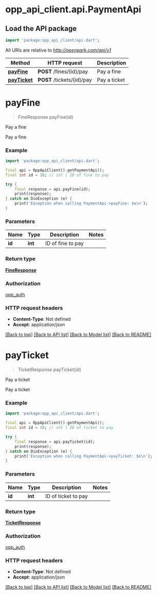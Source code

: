 # opp_api_client.api.PaymentApi

## Load the API package
```dart
import 'package:opp_api_client/api.dart';
```

All URIs are relative to *http://openpark.com/api/v1*

Method | HTTP request | Description
------------- | ------------- | -------------
[**payFine**](PaymentApi.md#payfine) | **POST** /fines/{id}/pay | Pay a fine
[**payTicket**](PaymentApi.md#payticket) | **POST** /tickets/{id}/pay | Pay a ticket


# **payFine**
> FineResponse payFine(id)

Pay a fine

Pay a fine

### Example
```dart
import 'package:opp_api_client/api.dart';

final api = OppApiClient().getPaymentApi();
final int id = 10; // int | ID of fine to pay

try {
    final response = api.payFine(id);
    print(response);
} catch on DioException (e) {
    print('Exception when calling PaymentApi->payFine: $e\n');
}
```

### Parameters

Name | Type | Description  | Notes
------------- | ------------- | ------------- | -------------
 **id** | **int**| ID of fine to pay | 

### Return type

[**FineResponse**](FineResponse.md)

### Authorization

[opp_auth](../README.md#opp_auth)

### HTTP request headers

 - **Content-Type**: Not defined
 - **Accept**: application/json

[[Back to top]](#) [[Back to API list]](../README.md#documentation-for-api-endpoints) [[Back to Model list]](../README.md#documentation-for-models) [[Back to README]](../README.md)

# **payTicket**
> TicketResponse payTicket(id)

Pay a ticket

Pay a ticket

### Example
```dart
import 'package:opp_api_client/api.dart';

final api = OppApiClient().getPaymentApi();
final int id = 10; // int | ID of ticket to pay

try {
    final response = api.payTicket(id);
    print(response);
} catch on DioException (e) {
    print('Exception when calling PaymentApi->payTicket: $e\n');
}
```

### Parameters

Name | Type | Description  | Notes
------------- | ------------- | ------------- | -------------
 **id** | **int**| ID of ticket to pay | 

### Return type

[**TicketResponse**](TicketResponse.md)

### Authorization

[opp_auth](../README.md#opp_auth)

### HTTP request headers

 - **Content-Type**: Not defined
 - **Accept**: application/json

[[Back to top]](#) [[Back to API list]](../README.md#documentation-for-api-endpoints) [[Back to Model list]](../README.md#documentation-for-models) [[Back to README]](../README.md)


